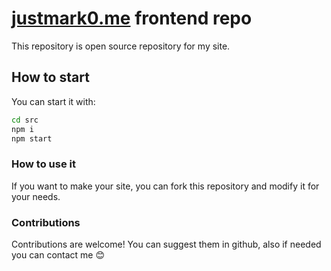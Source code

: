 # [justmark0.me](https://justmark0.me) frontend repo

This repository is open source repository for my site.

## How to start

You can start it with:
```bash
cd src
npm i
npm start
```

### How to use it
If you want to make your site, you can fork this repository and modify it for your needs. 


### Contributions
Contributions are welcome! You can suggest them in github, also if needed you can contact me 😊